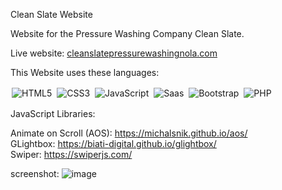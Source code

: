 Clean Slate Website






Website for the Pressure Washing Company Clean Slate. 


Live website:
[cleanslatepressurewashingnola.com](https://cleanslatepressurewashingnola.com/)




This Website uses these languages: 

<div class="center">

<img alt="HTML5" src="https://img.shields.io/badge/HTML5-E34F26?style=for-the-badge&logo=html5&logoColor=white" style="margin:2px;"/>
<img alt="CSS3" src="https://img.shields.io/badge/css3%20-%231572B6.svg?&style=for-the-badge&logo=css3&logoColor=white" style="margin:2px;"/>
<img alt="JavaScript" src="https://img.shields.io/badge/javascript%20-%23323330.svg?&style=for-the-badge&logo=javascript&logoColor=%23F7DF1E" style="margin:2px;"/>
<img alt="Saas" src="https://img.shields.io/badge/Sass-CC6699?style=for-the-badge&logo=sass&logoColor=white" style="margin:2px;"/>
<img alt="Bootstrap" src="https://img.shields.io/badge/bootstrap%20-%23563D7C.svg?&style=for-the-badge&logo=bootstrap&logoColor=white" style="margin:2px;"/>
<img alt="PHP" src="https://img.shields.io/badge/PHP-777BB4?style=for-the-badge&logo=php&logoColor=white" style="margin:2px;"/>




</div>

JavaScript Libraries:

Animate on Scroll (AOS): https://michalsnik.github.io/aos/ <br>
GLightbox: https://biati-digital.github.io/glightbox/ <br>
Swiper: https://swiperjs.com/ <br>









screenshot:
![image](https://github.com/arayer143/Clean-Slate-Website/assets/89434892/c1fefca9-7f5d-45c7-8f05-ca27712e5f48)

